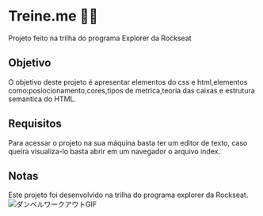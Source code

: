 # Treine.me 🏋️‍♀️
Projeto feito na trilha do programa Explorer da Rockseat

## Objetivo

O objetivo deste projeto é apresentar elementos do css e html,elementos como:posiocionamento,cores,tipos de metrica,teoria das caixas e estrutura semantica do HTML.

## Requisitos

Para acessar o projeto na sua máquina basta ter um editor de texto, caso queira visualiza-lo basta abrir em um navegador o arquivo index.

## Notas

Este projeto  foi desenvolvido na trilha do programa explorer da Rockseat.
![ダンベルワークアウトGIF](https://user-images.githubusercontent.com/96835251/167968259-7fc1ecef-3d34-4d95-9031-919a6cbeb4ef.gif)


